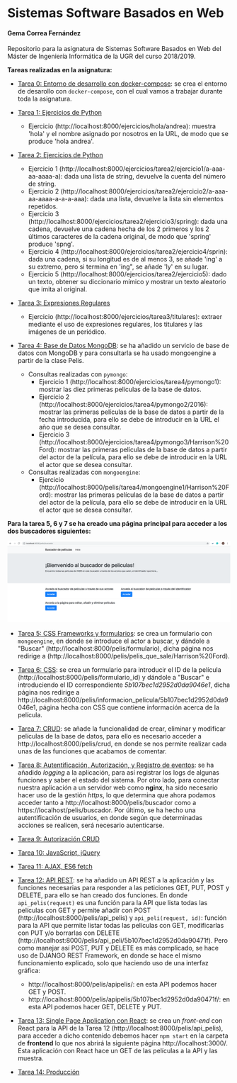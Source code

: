 # Sistemas Software Basados en Web

#### Gema Correa Fernández

Repositorio para la asignatura de Sistemas Software Basados en Web del Máster de Ingeniería Informática de la UGR del curso 2018/2019.

**Tareas realizadas en la asignatura:**

- [Tarea 0: Entorno de desarrollo con docker-compose](https://github.com/Gecofer/MII_SSBW_1819/tree/master/Tarea%200): se crea el entorno de desarollo con `docker-compose`, con el cual vamos a trabajar durante toda la asignatura.


- [Tarea 1: Ejercicios de Python](https://github.com/Gecofer/MII_SSBW_1819/tree/master/Tarea%201)
  - Ejercicio (http://localhost:8000/ejercicios/hola/andrea): muestra 'hola' y el nombre asignado por nosotros en la URL, de modo que se produce 'hola andrea'.


- [Tarea 2: Ejercicios de Python](https://github.com/Gecofer/MII_SSBW_1819/tree/master/Tarea%202)
  - Ejercicio 1 (http://localhost:8000/ejercicios/tarea2/ejercicio1/a-aaa-aa-aaaa-a): dada una lista de string, devuelve la cuenta del número de string.
  - Ejercicio 2 (http://localhost:8000/ejercicios/tarea2/ejercicio2/a-aaa-aa-aaaa-a-a-a-aaa): dada una lista, devuelve la lista sin elementos repetidos.
  - Ejercicio 3 (http://localhost:8000/ejercicios/tarea2/ejercicio3/spring): dada una cadena, devuelve una cadena hecha de los 2 primeros y los 2 últimos caracteres de la cadena original, de modo que 'spring' produce 'spng'.
  - Ejercicio 4 (http://localhost:8000/ejercicios/tarea2/ejercicio4/sprin): dada una cadena, si su longitud es de al menos 3, se añade 'ing' a su extremo, pero si termina en 'ing", se añade 'ly' en su lugar.
  - Ejercicio 5 (http://localhost:8000/ejercicios/tarea2/ejercicio5): dado un texto, obtener su diccionario mímico y mostrar un texto aleatorio que imita al original.


- [Tarea 3: Expresiones Regulares](https://github.com/Gecofer/MII_SSBW_1819/tree/master/Tarea%203)
  - Ejercicio (http://localhost:8000/ejercicios/tarea3/titulares): extraer mediante el uso de expresiones regulares, los titulares y las imágenes de un periódico.


- [Tarea 4: Base de Datos MongoDB](https://github.com/Gecofer/MII_SSBW_1819/tree/master/Tarea%204): se ha añadido un servicio de base de datos con MongoDB y para consultarla se ha usado mongoengine a partir de la clase Pelis.
  - Consultas realizadas con `pymongo`:
    - Ejercicio 1 (http://localhost:8000/ejercicios/tarea4/pymongo1): mostrar las diez primeras películas de la base de datos.
    - Ejercicio 2 (http://localhost:8000/ejercicios/tarea4/pymongo2/2016): mostrar las primeras películas de la base de datos a partir de la fecha introducida, para ello se debe de introducir en la URL el año que se desea consultar.
    - Ejercicio 3 (http://localhost:8000/ejercicios/tarea4/pymongo3/Harrison%20Ford): mostrar las primeras películas de la base de datos a partir del actor de la película, para ello se debe de introducir en la URL el actor que se desea consultar.
  - Consultas realizadas con `mongoengine`:  
    - Ejercicio (http://localhost:8000/pelis/tarea4/mongoengine1/Harrison%20Ford): mostrar las primeras películas de la base de datos a partir del actor de la película, para ello se debe de introducir en la URL el actor que se desea consultar.


**Para la tarea 5, 6 y 7 se ha creado una página principal para acceder a los dos buscadores siguientes:**

![](imagenes/1.png)

- [Tarea 5: CSS Frameworks y formularios](https://github.com/Gecofer/MII_SSBW_1819/tree/master/Tarea%205): se crea un formulario con `mongoengine`, en donde se introduce el actor a buscar, y dándole a "Buscar" (http://localhost:8000/pelis/formulario), dicha página nos redirige a (http://localhost:8000/pelis/pelis_que_sale/Harrison%20Ford).


- [Tarea 6: CSS](https://github.com/Gecofer/MII_SSBW_1819/tree/master/Tarea%206): se crea un formulario para introducir el ID de la película (http://localhost:8000/pelis/formulario_id) y dándole a "Buscar" e introduciendo el ID correspondiente _5b107bec1d2952d0da9046e1_, dicha página nos redirige a http://localhost:8000/pelis/informacion_pelicula/5b107bec1d2952d0da9046e1, página hecha con CSS que contiene información acerca de la película.


- [Tarea 7: CRUD](https://github.com/Gecofer/MII_SSBW_1819/tree/master/Tarea%207): se añade la funcionalidad de crear, eliminar y modificar películas de la base de datos, para ello es necesario acceder a http://localhost:8000/pelis/crud, en donde se nos permite realizar cada unas de las funciones que acabamos de comentar.


- [Tarea 8: Autentificación, Autorización, y Registro de eventos](https://github.com/Gecofer/MII_SSBW_1819/tree/master/Tarea%208): se ha añadido _logging_ a la aplicación, para así registrar los logs de algunas funciones y saber el estado del sistema. Por otro lado, para conectar nuestra aplicación a un servidor web como **nginx**, ha sido necesario hacer uso de la gestión _https_, lo que determina que ahora podamos acceder tanto a http://localhost:8000/pelis/buscador como a https://localhost/pelis/buscador. Por último, se ha hecho una autentificación de usuarios, en donde según que determinadas acciones se realicen, será necesario autenticarse.


- [Tarea 9: Autorización CRUD](https://github.com/Gecofer/MII_SSBW_1819/tree/master/Tarea%209)


- [Tarea 10: JavaScript, jQuery](https://github.com/Gecofer/MII_SSBW_1819/tree/master/Tarea%2010)


- [Tarea 11: AJAX, ES6 fetch](https://github.com/Gecofer/MII_SSBW_1819/tree/master/Tarea%2011)


- [Tarea 12: API REST](https://github.com/Gecofer/MII_SSBW_1819/tree/master/Tarea%2012): se ha añadido un API REST a la aplicación y las funciones necesarias para responder a las peticiones GET, PUT, POST y DELETE, para ello se han creado dos funciones. En donde `api_pelis(request)` es una función para la API que lista todas las películas con GET y permite añadir con POST (http://localhost:8000/pelis/api_pelis) y `api_peli(request, id)`: función para la API que permite listar todas las películas con GET, modificarlas con PUT y/o borrarlas con DELETE (http://localhost:8000/pelis/api_peli/5b107bec1d2952d0da90471f). Pero como manejar así POST, PUT y DELETE es más complicado, se hace uso de DJANGO REST Framework, en donde se hace el mismo funcionamiento explicado, solo que haciendo uso de una interfaz gráfica:
    - http://localhost:8000/pelis/apipelis/: en esta API podemos hacer GET y POST.
    - http://localhost:8000/pelis/apipelis/5b107bec1d2952d0da90471f/: en esta API podemos hacer GET, DELETE y PUT.


- [Tarea 13: Single Page Application con React](https://github.com/Gecofer/MII_SSBW_1819/tree/master/Tarea%2013): se crea un _front-end_ con React para la API de la Tarea 12 (http://localhost:8000/pelis/api_pelis), para acceder a dicho contenido debemos hacer `npm start` en la carpeta de **frontend** lo que nos abrirá la siguiente página http://localhost:3000/. Esta aplicación con React hace un GET de las películas a la API y las muestra.


- [Tarea 14: Producción](https://github.com/Gecofer/MII_SSBW_1819/tree/master/Tarea%2014)
